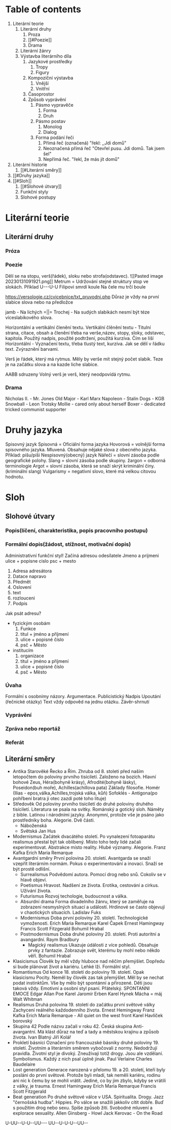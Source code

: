 # Table of contents
1. Literární teorie
	1. Literární druhy
		1. Proza
		2. [[#Poezie]]
		3. Drama
	2. Literární žánry
	3. Výstavba literárního díla
		1. Jazykové prostředky
			1. Tropy
			2. Figury
		3. Kompoziční výstavba
			1. Vnější
			2. Vnitřní
		4. Časoprostor
		5. Způsob vyprávění
			1. Pásmo vypravěče
				1. Forma
				2. Druh
			2. Pásmo postav
				1. Monolog
				2. Dialog
			3. Forma podání řeči
				1. Přímá řeč (označená) "řekl: ,,Jdi domů"
				2. Neoznačená přímá řeč "Otevřel pusu. Jdi domů. Tak jsem šel"
				3. Nepřímá řeč. "řekl, že más jít domů"
2. Literární historie
	1. [[#Literární směry]]
3. [[#Druhy jazyka]]
4. [[#Sloh]]
	1. [[#Slohové útvary]]
	2. Funkční styly
	3. Slohové postupy


# Literární teorie
## Literární druhy
### Próza 
### Poezie
Dělí se na stopu, verš(řádek), sloku nebo strofa(odstavec).
![[Pasted image 20230131091921.png]]
Metrum = Udržování stejné struktury stop ve slokách.
Příklad U---U-U
Filipovi smrdí koule
Na čele mu trčí boule

https://versologie.cz/cvicebnice/txt_pruvodni.php
Důraz je vždy na první slabice slova nebo na předložce

jamb - Na lichých =||=
Trochej - Na sudých slabikách nesmí být téze víceslabikového slova.

Horizontální a vertikální členění textu.
Vertikální člěnění textu - Titulní strana, citace, obsah a členění třeba na verše,název, stopy, sloky, odstavec, kapitola. Použitý nadpis, použité podtržení, použitá kurzíva. Čím se liší 
Horizontální - Vyznačení textu, třeba tlustý text, kurzíva. Jak se dělí v řádku text. Zvýraznění barvami. 

Verš je řádek, který má rytmus.
Měly by verše mít stejný počet slabik.
Teze je na začátku slova a na kazde liche slabice.

AABB sdruzeny Volný verš je verš, který neodpovídá rytmu. 

### Drama
Nicholas II. - Mr. Jones
Old Major - Karl Marx
Napoleon - Stalin
Dogs - KGB
Snowball - Leon Trotsky
Mollie - cared only about herself
Boxer - dedicated tricked communist supporter


# Druhy jazyka
Spisovný jazyk
	Spisovná = Oficiální forma jazyka
	Hovorová = volnější forma spisovného jazyka. Mluvená. Obsahuje nějaké slova z obecného jazyka. Příklad: píšu/píši
Nespisovný(obecný) jazyk
	Nářečí = slovní zásoba podle geografické polohy.
	Slang = slovní zásoba podle skupiny.
		žargon = odborná terminologie 
		Argot = slovní zásoba, která se snaží skrýt kriminální činy. (kriminální slang)
	Vulgarismy = negativní slovo, které má velkou citovou hodnotu.

# Sloh
## Slohové útvary
### Popis(líčení, charakteristika, popis pracovního postupu)

### Formální dopis(žádost, stížnost, motivační dopis)
Administrativní funkční styl!
Začíná adresou odesílatele
Jmeno a prijmeni
ulice + popisne cislo
psc + mesto

1. Adresa adresátora
2. Datace napravo
3. Předmět
4. Oslovení
5. text
6. rozlouceni
7. Podpis

Jak psát adresu?
- fyzickým osobám
	1. Funkce 
	2. titul + jméno a příjmení
	3. ulice + popisné číslo
	4. psč + Město
- institucím
	1. organizace
	2. titul + jméno a příjmení
	3. ulice + popisné číslo
	4. psč + Město
### Úvaha
Formální s osobnímy názory. Argumentace. Publicistický
Nadpis
Upoutání (řečnické otázky)
Text vždy odpověd na jednu otázku.
Závěr-shrnutí
### Vyprávění
### Zpráva nebo reportáž
### Referát


## Literární směry
- Antika
	Starověké Řecko a Řím. Zhruba od 8. stoleti před naším letopočtem do poloviny prvního tisíciletí.
	Založeno na bozích. Hlavní bohové
	Zeus, Héra(bohyně krásy), Afrodité(bohyně lásky), Poseidon(buh moře), Achilles(achillova pata)
	Základy filosofie.
	 Homér (Ilias - epos,válka,Achilles,trojská válka, kůň)
	 Sofoklés - Antigona(po pohřbení bratra ji otec zazdí poté toho lituje)
- Středověk
	Od poloviny prvního tisíciletí do druhé poloviny druhého tisíciletí.
	Literatura se psala na svitky. Románský a gotický sloh. Náměty z bible. Latinou i národními jazyky. Anonymní, protože vše je psáno jako prostředníky boha. Alegorie.
	Dvě části. 
	- Náboženská
	- Světská
	Jan Hus
- Modernismus
	Začátek dvacátého století.
	 Po vynalezení fotoaparátu realismus přestal být tak oblíbený. Místo toho tedy lidé začali experimentovat. Abstrakce místo reality. Hlubé významy. Alegorie.
	Franz Kafka
	Erich Maria Remarque
- Avantgardní směry
	První polovina 20. století.
	Avantgarda se snaží vzepřít literárním normám. Pokus o experimentování a inovaci. Snaží se být prostě odlišní.
	- Surrealismus
		Podvědomí autora. Pomocí drog nebo snů. Cokoliv se v hlavě objeví. 
	- Poetismus
		Hravost. Nadšení ze života. Erotika, cestování a cirkus. Užívání života.
	- Futurismus
		Rozvoj techologie, budoucnost a válka.
	- Absurdní drama
		Forma divadelního žánru, který se zaměřuje na zobrazení nesmyslných situací a událostí. Hrdinové se často objevují v chaotických situacích.
		Ladislav Fuks
	- Modernismus
		Doba první poloviny 20. století. Technologické vymoženosti.
		Erich Maria Remarque
		Karel Čapek
		Ernest Hamingway
		Francis Scott Fitzgerald
		Bohumil Hrabal
	- Postmodernismus
		Doba druhé poloviny 20. století. Proti autoritní a avangardní.
		Raym Bradbury
		- Magický realismus
			Ukazuje údálosti z více pohledů. Obsahuje prvky z fantazie. Zobrazuje svět, kterému by mohl nebo někdo věří.
			Bohumil Hrabal
- Klasicismus
	Člověk by měl vždy hluboce nad něčím přemýšlet. Dopředu si bude plánovat život a kariéru. Lehké lži. Formální styl.
- Romantismus
	Od konce 18. století do poloviny 19. století.
	Opak klasicismu
	Pocity. Neměl by člověk zas tak přemýšlet. Měl by se nechat podat instinktům. Vše by mělo být spontánní a přirozené. Děti jsou taková vždy. Emotivní a osobní styl psaní. Přátelský. SPONTANNI EMOCE
	Edgar Allan Poe
	Karel Jaromír Erben
	Karel Hynek Mácha = máj
	Walt Whitman
- Realismus
	Druhá polovina 19. století do začátku první světové války
	 Zachycení reálného každodenního života.
	Ernest Hemingway
	Franz Kafka 
	Erich Maria Remarque - All quiet on the west front
	Karel Havlíček borovský
- Skupina 42
	Podle názvu začali v roku 42. Česká skupina
	Anti-avargantní.
	Má klást důraz na teď a tady a městskou krajinu a způsob života.
	Ivan Blatný
	Jiří Kolář
- Prokletí básníci
	Označení pro francouzské básniky druhé poloviny 19. století.
	Životním a literárním směrem vybočovali z normy. Nedodržují pravidla. Životní styl je divoký. Zneužívají totiž drogy. Jsou ale vzdělaní. Symbolismus. Každý z nich psal úplně jinak.
	Paul Verlaine
	Charles Baudelaire
- Lost generation
	Generace narozená v přelomu 19. a 20. století, kteří byly posláni do první světové.
	Protože byli mladí, tak neměli kariéru, rodinu ani nic k čemu by se mohli vrátit. Jediné, co by jim zbylo, kdyby se vrátili z války, je trauma.
	Ernest Hamingway
	Erich Maria Remarque
	Francis Scott Fitzgerald
- Beat generation
	Po druhé světové válce v USA.
	Spiritualita. Drogy. Jazz "černošská hudba". Hippies. Po válce se snažili jakkoliv cítit dobře. Buď s použitím drog nebo sexu. Spíše způsob žití. Svobodné mluvení a explorace sexuality. 
	Allen Ginsberg - Howl
	Jack Kerovac - On the Road

U-UU--U-U--UU---
UU--U-U-U--UU--